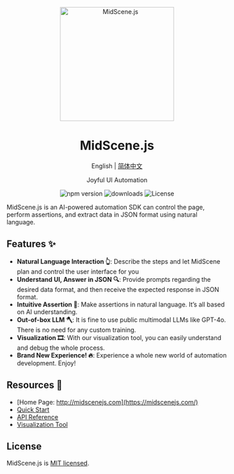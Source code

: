 <p align="center">
  <img alt="MidScene.js"  width="260" src="https://github.com/user-attachments/assets/bff5e76f-ea5c-42b7-bd12-0143a04671cf">
</p>


<h1 align="center">MidScene.js</h1>
<div align="center">

English | [简体中文](./README.zh.md)

</div>

<p align="center">
  Joyful UI Automation
</p>

<p align="center">
  <img src="https://img.shields.io/npm/v/@midscene/web?style=flat-square&color=00a8f0" alt="npm version" />
  <img src="https://img.shields.io/npm/dm/@midscene/web.svg?style=flat-square&color=00a8f0" alt="downloads" />
  <img src="https://img.shields.io/badge/License-MIT-blue.svg?style=flat-square&color=00a8f0" alt="License" />
</p>

MidScene.js is an AI-powered automation SDK can control the page, perform assertions, and extract data in JSON format using natural language.

## Features ✨

- **Natural Language Interaction 👆**: Describe the steps and let MidScene plan and control the user interface for you
- **Understand UI, Answer in JSON 🔍**: Provide prompts regarding the desired data format, and then receive the expected response in JSON format.
- **Intuitive Assertion 🤔**: Make assertions in natural language. It’s all based on AI understanding.
- **Out-of-box LLM 🪓**: It is fine to use public multimodal LLMs like GPT-4o. There is no need for any custom training.
- **Visualization 🎞️**: With our visualization tool, you can easily understand and debug the whole process.
- **Brand New Experience! 🔥**: Experience a whole new world of automation development. Enjoy!

## Resources 📄

* [Home Page: http://midscenejs.com](https://midscenejs.com/)
* [Quick Start](https://midscenejs.com/docs/getting-started/quick-start.html)
* [API Reference](https://midscenejs.com/docs/usage/API.html)
* [Visualization Tool](https://midscenejs.com/visualization/index.html)

## License

MidScene.js is [MIT licensed](https://github.com/web-infra-dev/midscene/blob/main/LICENSE).
